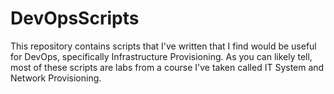 # DevOpsScripts

This repository contains scripts that I've written that I find would be useful for DevOps, specifically Infrastructure Provisioning. As you can likely tell, most of these scripts are labs from a course I've taken called IT System and Network Provisioning.
